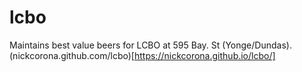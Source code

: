 # lcbo
Maintains best value beers for LCBO at 595 Bay. St (Yonge/Dundas).
(nickcorona.github.com/lcbo)[https://nickcorona.github.io/lcbo/]
